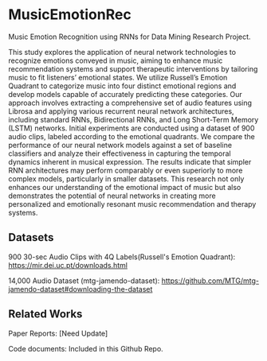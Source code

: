 # MusicEmotionRec
Music Emotion Recognition using RNNs for Data Mining Research Project.

This study explores the application of neural network technologies to recognize emotions conveyed
in music, aiming to enhance music recommendation systems and support therapeutic interventions by
tailoring music to fit listeners’ emotional states. We utilize Russell’s Emotion Quadrant to categorize
music into four distinct emotional regions and develop models capable of accurately predicting these
categories. Our approach involves extracting a comprehensive set of audio features using Librosa
and applying various recurrent neural network architectures, including standard RNNs, Bidirectional
RNNs, and Long Short-Term Memory (LSTM) networks. Initial experiments are conducted using a
dataset of 900 audio clips, labeled according to the emotional quadrants. We compare the performance
of our neural network models against a set of baseline classifiers and analyze their effectiveness in
capturing the temporal dynamics inherent in musical expression. The results indicate that simpler
RNN architectures may perform comparably or even superiorly to more complex models, particularly
in smaller datasets. This research not only enhances our understanding of the emotional impact
of music but also demonstrates the potential of neural networks in creating more personalized and
emotionally resonant music recommendation and therapy systems.

## Datasets

900 30-sec Audio Clips with 4Q Labels(Russell's Emotion Quadrant):
https://mir.dei.uc.pt/downloads.html

14,000 Audio Dataset (mtg-jamendo-dataset):
https://github.com/MTG/mtg-jamendo-dataset#downloading-the-dataset

## Related Works

Paper Reports: [Need Update]

Code documents: Included in this Github Repo.

